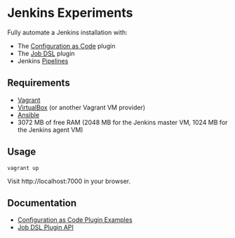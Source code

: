 # Jenkins Experiments

Fully automate a Jenkins installation with:

* The [Configuration as Code](https://github.com/jenkinsci/configuration-as-code-plugin#readme) plugin
* The [Job DSL](https://github.com/jenkinsci/job-dsl-plugin/wiki) plugin
* Jenkins [Pipelines](https://jenkins.io/doc/book/pipeline/)

## Requirements

* [Vagrant](https://www.vagrantup.com)
* [VirtualBox](https://www.virtualbox.org) (or another Vagrant VM provider)
* [Ansible](https://www.ansible.com/)
* 3072 MB of free RAM (2048 MB for the Jenkins master VM, 1024 MB for the Jenkins agent VM)

## Usage

```
vagrant up
```

Visit http://localhost:7000 in your browser.

## Documentation

* [Configuration as Code Plugin Examples](https://github.com/jenkinsci/configuration-as-code-plugin/tree/master/demos)
* [Job DSL Plugin API](https://jenkinsci.github.io/job-dsl-plugin/)
